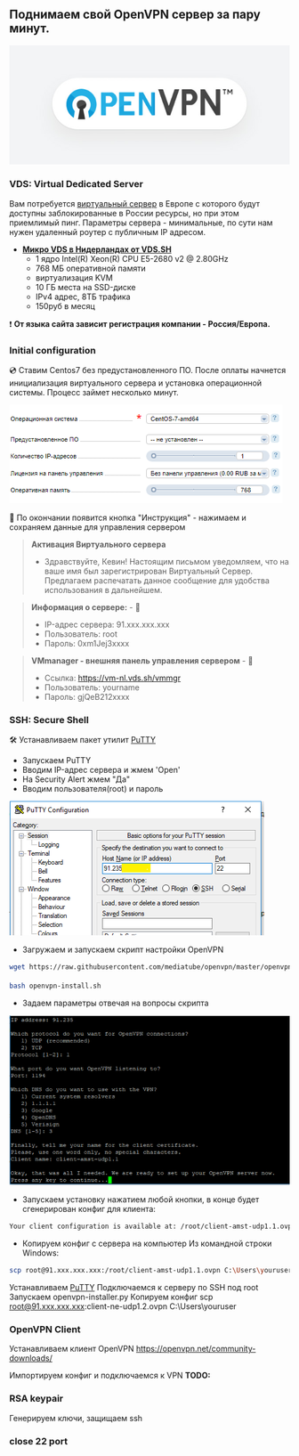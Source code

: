 ## Поднимаем свой OpenVPN сервер за пару минут.
![preview](/img/003.png)
### VDS: Virtual Dedicated Server
Вам потребуется [виртуальный сервер](https://ru.wikipedia.org/wiki/VPS) в Европе с которого будут доступны заблокированные в России ресурсы, но при этом приемлимый пинг. 
Параметры сервера - минимальные, по сути нам нужен удаленный роутер с публичным IP адресом. 

* [**Микро VDS в Нидерландах от VDS.SH**](https://vds.sh) 
  * 1 ядро Intel(R) Xeon(R) CPU E5-2680 v2 @ 2.80GHz
  * 768 МБ оперативной памяти
  * виртуализация KVM 
  * 10 ГБ места на SSD-диске
  * IPv4 адрес, 8ТБ трафика
  * 150руб в месяц
  
❗️ **От языка сайта зависит регистрация компании - Россия/Европа.**

### Initial configuration
💿 Ставим Centos7 без предустановленного ПО.
После оплаты начнется инициализация виртуального сервера и установка операционной системы.
Процесс займет несколько минут.

![startconfing](/img/002.png)

📝 По окончании появится кнопка "Инструкция" - нажимаем и сохраняем данные для управления сервером

> **Активация Виртуального сервера**
>  - Здравствуйте, Кевин!
>  Настоящим письмом уведомляем, что на ваше имя был зарегистрирован Виртуальный Сервер.
>  Предлагаем распечатать данное сообщение для удобства использования в дальнейшем.

> **Информация о cервере:** - 🔐
>   * IP-адрес сервера: 91.xxx.xxx.xxx
>   * Пользователь: root
>   * Пароль: 0xm1Jej3xxxx

> **VMmanager - внешняя панель управления сервером** - 🔐
>    - Ссылка: https://vm-nl.vds.sh/vmmgr
>    - Пользователь: yourname
>    - Пароль: gjQeB212xxxx

### SSH: Secure Shell
🛠 Устанавливаем пакет утилит [PuTTY](https://www.putty.org)

* Запускаем PuTTY
* Вводим IP-адрес сервера и жмем 'Open'
* На Security Alert жмем "Да"
* Вводим пользователя(root) и пароль

![startconfing](/img/005.png)

* Загружаем и запускаем скрипт настройки OpenVPN
```bash 
wget https://raw.githubusercontent.com/mediatube/openvpn/master/openvpn-install.sh

bash openvpn-install.sh
```
* Задаем параметры отвечая на вопросы скрипта

![startconfing](/img/006.png)

* Запускаем установку нажатием любой кнопки, в конце будет сгенерирован конфиг для клиента:
```bash
Your client configuration is available at: /root/client-amst-udp1.1.ovpn
```
* Копируем конфиг с сервера на компьютер
Из командной строки Windows:
```bash
scp root@91.xxx.xxx.xxx:/root/client-amst-udp1.1.ovpn C:\Users\youruser
```
Устанавливаем [PuTTY](https://www.putty.org)
Подключаемся к серверу по SSH под root
Запускаем openvpn-installer.py
Копируем конфиг
scp root@91.xxx.xxx.xxx:client-ne-udp1.2.ovpn C:\Users\youruser
### OpenVPN Client
Устанавливаем клиент OpenVPN
https://openvpn.net/community-downloads/

Импортируем конфиг и подключаемся к VPN
**TODO:**
### RSA keypair
Генерируем ключи, защищаем ssh

### close 22 port
